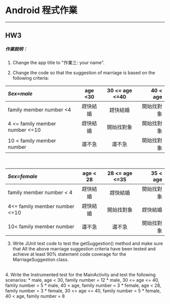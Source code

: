 # Android 程式作業
***
## HW3
##### 作業說明：

1. Change the app title to "作業三: your name".

2. Change the code so that the suggestion of marriage is based on the following criteria:

| *Sex=male* | age <30 | 30 <= age <=40 | 40 < age |
|:---------|:-------:|:--------------:|---------:|
| family member number <4 | 趕快結婚 | 趕快結婚 | 開始找對象 |
| 4 <= family member number <=10 | 趕快結婚 | 開始找對象 | 開始找對象 |
| 10 < family member number | 還不急 | 還不急 | 開始找對象 |

<br />

| *Sex=female* | age < 28	| 28 <= age <=35 | 35 < age |
|:-----------|:--------:|:--------------:|---------:|
|family member number < 4| 趕快結婚 | 趕快結婚 | 開始找對象|
|4<= family member number <=10 | 趕快結婚 | 開始找對象 | 趕快結婚|
|10< family member number | 還不急 | 還不急 | 開始找對象 |

3. Write JUnit test code to test the getSuggestion() method and make sure that All the above marriage suggestion criteria have been tested  and achieve at least 90% statement code coverage for the MarriageSuggestion class.
<br />
4. Write the Instrumented test for the MainActivity and test the following scenarios:
* male, age < 30, family number = 12
* male, 30 <= age <= 40, family number = 5
* male, 40 < age, family number = 3
* female, age < 28, family number = 3
* female, 30 <= age <= 40, family number = 5
* female, 40 < age, family number = 8